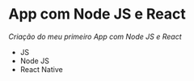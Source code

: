 # App com Node JS e React

 <i>Criação do meu primeiro App com Node JS e React</i>

* JS
* Node JS
* React Native
